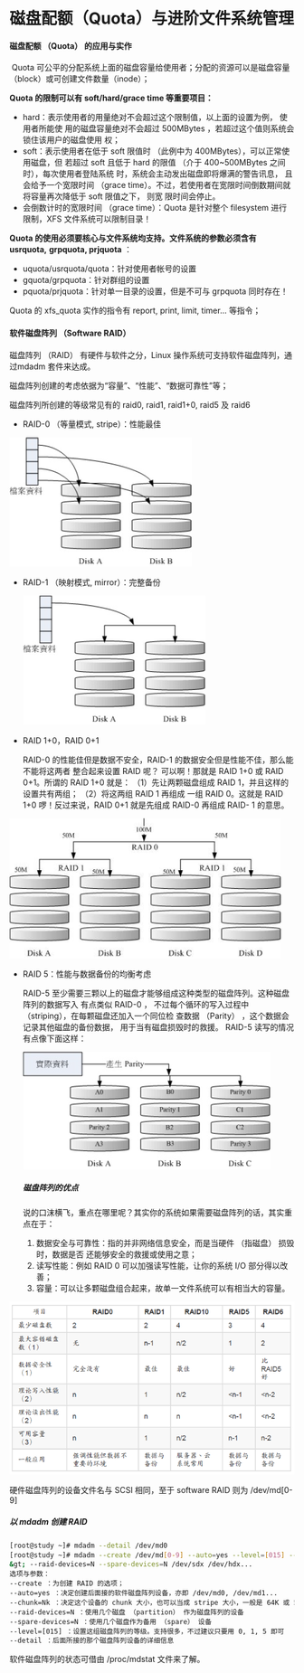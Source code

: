 # 磁盘配额（Quota）与进阶文件系统管理

#### 磁盘配额 （Quota） 的应用与实作

​	Quota 可公平的分配系统上面的磁盘容量给使用者；分配的资源可以是磁盘容量
（block）或可创建文件数量（inode）；

**Quota 的限制可以有 soft/hard/grace time 等重要项目：**

- hard：表示使用者的用量绝对不会超过这个限制值，以上面的设置为例， 使用者所能使
  用的磁盘容量绝对不会超过 500MBytes ，若超过这个值则系统会锁住该用户的磁盘使用
  权；
- soft：表示使用者在低于 soft 限值时 （此例中为 400MBytes），可以正常使用磁盘，但
  若超过 soft 且低于 hard 的限值 （介于 400~500MBytes 之间时），每次使用者登陆系统
  时，系统会主动发出磁盘即将爆满的警告讯息， 且会给予一个宽限时间 （grace
  time）。不过，若使用者在宽限时间倒数期间就将容量再次降低于 soft 限值之下， 则宽
  限时间会停止。
- 会倒数计时的宽限时间 （grace time）：Quota 是针对整个 filesystem 进行限制，XFS 文件系统可以限制目录！

**Quota 的使用必须要核心与文件系统均支持。文件系统的参数必须含有 usrquota,**
**grpquota, prjquota** ：

- uquota/usrquota/quota：针对使用者帐号的设置
- gquota/grpquota：针对群组的设置
- pquota/prjquota：针对单一目录的设置，但是不可与 grpquota 同时存在！

Quota 的 xfs_quota 实作的指令有 report, print, limit, timer... 等指令；

#### 软件磁盘阵列 （Software RAID）

磁盘阵列 （RAID） 有硬件与软件之分，Linux 操作系统可支持软件磁盘阵列，通过mdadm 套件来达成。

磁盘阵列创建的考虑依据为“容量”、“性能”、“数据可靠性”等；

磁盘阵列所创建的等级常见有的 raid0, raid1, raid1+0, raid5 及 raid6

- RAID-0 （等量模式, stripe）：性能最佳

![Snipaste_2019-05-15_12-47-27](images/Snipaste_2019-05-15_12-47-27.png)



- RAID-1 （映射模式, mirror）：完整备份

  ![Snipaste_2019-05-15_12-48-20](images/Snipaste_2019-05-15_12-48-20.png)

  

- RAID 1+0，RAID 0+1

  RAID-0 的性能佳但是数据不安全，RAID-1 的数据安全但是性能不佳，那么能不能将这两者
  整合起来设置 RAID 呢？ 可以啊！那就是 RAID 1+0 或 RAID 0+1。所谓的 RAID 1+0 就是：
  （1）先让两颗磁盘组成 RAID 1，并且这样的设置共有两组； （2）将这两组 RAID 1 再组成
  一组 RAID 0。这就是 RAID 1+0 啰！反过来说，RAID 0+1 就是先组成 RAID-0 再组成 RAID-
  1 的意思。

![Snipaste_2019-05-15_12-50-38](images/Snipaste_2019-05-15_12-50-38.png)



- RAID 5：性能与数据备份的均衡考虑

  RAID-5 至少需要三颗以上的磁盘才能够组成这种类型的磁盘阵列。这种磁盘阵列的数据写入
  有点类似 RAID-0 ， 不过每个循环的写入过程中 （striping），在每颗磁盘还加入一个同位检
  查数据 （Parity） ，这个数据会记录其他磁盘的备份数据， 用于当有磁盘损毁时的救援。
  RAID-5 读写的情况有点像下面这样：

  ![Snipaste_2019-05-15_12-52-08](images/Snipaste_2019-05-15_12-52-08.png)

  ##### 磁盘阵列的优点

  说的口沫横飞，重点在哪里呢？其实你的系统如果需要磁盘阵列的话，其实重点在于：

  1. 数据安全与可靠性：指的并非网络信息安全，而是当硬件 （指磁盘） 损毁时，数据是否
      还能够安全的救援或使用之意；
  2. 读写性能：例如 RAID 0 可以加强读写性能，让你的系统 I/O 部分得以改善；
  3. 容量：可以让多颗磁盘组合起来，故单一文件系统可以有相当大的容量。

![Snipaste_2019-05-15_12-53-51](images/Snipaste_2019-05-15_12-53-51.png)



硬件磁盘阵列的设备文件名与 SCSI 相同，至于 software RAID 则为 /dev/md[0-9]

##### 以 mdadm 创建 RAID

```bash
[root@study ~]# mdadm --detail /dev/md0
[root@study ~]# mdadm --create /dev/md[0-9] --auto=yes --level=[015] --chunk=NK \
&gt; --raid-devices=N --spare-devices=N /dev/sdx /dev/hdx...
选项与参数：
--create ：为创建 RAID 的选项；
--auto=yes ：决定创建后面接的软件磁盘阵列设备，亦即 /dev/md0, /dev/md1...
--chunk=Nk ：决定这个设备的 chunk 大小，也可以当成 stripe 大小，一般是 64K 或 512K。
--raid-devices=N ：使用几个磁盘 （partition） 作为磁盘阵列的设备
--spare-devices=N ：使用几个磁盘作为备用 （spare） 设备
--level=[015] ：设置这组磁盘阵列的等级。支持很多，不过建议只要用 0, 1, 5 即可
--detail ：后面所接的那个磁盘阵列设备的详细信息
```

软件磁盘阵列的状态可借由 /proc/mdstat 文件来了解。

